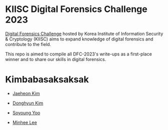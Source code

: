 # KIISC Digital Forensics Challenge 2023
[Digital Forensics Challenge](https://dfchallenge.org/) hosted by Korea Institute of Information Security & Cryptology (KIISC) aims to expand knowledge of digital forensics and contribute to the field.

This repo is aimed to compile all DFC-2023's write-ups as a first-place winner and to share our skills in digital forensics.

  
# Kimbabasaksaksak
- [Jaeheon Kim](https://www.linkedin.com/in/%EC%9E%AC%ED%97%8C-%EA%B9%80-a74570215?originalSubdomain=kr)

- [Donghyun Kim](https://www.linkedin.com/in/donghyun-kim-80b637201/)

- [Soyoung Yoo](https://github.com/wka99)

- [Minhee Lee](https://twitter.com/darb0ng)

